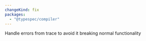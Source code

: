 ```yaml
---
changeKind: fix
packages:
  - "@typespec/compiler"
---
```


Handle errors from trace to avoid it breaking normal functionality